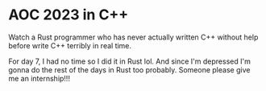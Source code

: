 # AOC 2023 in C++

Watch a Rust programmer who has never actually written C++ without help before write C++ terribly in real time.

For day 7, I had no time so I did it in Rust lol.
And since I'm depressed I'm gonna do the rest of the days in Rust too probably. Someone please give me an internship!!!
